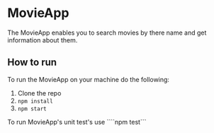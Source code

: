 # MovieApp

The MovieApp enables you to search movies by there name and get information about them.

## How to run

To run the MovieApp on your machine do the following:
1. Clone the repo
2. ```npm install```
3. ```npm start```

To run MovieApp's unit test's use  ````npm test```
